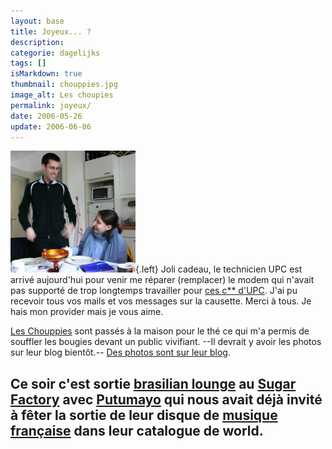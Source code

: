 ```yaml
---
layout: base
title: Joyeux... ?
description: 
categorie: dagelijks
tags: []
isMarkdown: true
thumbnail: chouppies.jpg
image_alt: Les choupies
permalink: joyeux/
date: 2006-05-26
update: 2006-06-06
---
```




![Les choupies](chouppies.jpg){.left}
Joli cadeau, le technicien UPC est arrivé aujourd'hui pour venir me réparer (remplacer) le modem qui n'avait pas supporté de trop longtemps travailler pour [ces c** d'UPC](/chello-installatiepakket-8). J'ai pu recevoir tous vos mails et vos messages sur la causette. Merci à tous. Je hais mon provider mais je vous aime.

[Les Chouppies](http://www.ofotheblog.org/home/) sont passés à la maison pour le thé ce qui m'a permis de souffler les bougies devant un public vivifiant. --Il devrait y avoir les photos sur leur blog bientôt.-- [Des photos sont sur leur blog](http://www.ofotheblog.org/home/2006/05/amrterdam_sous_.html).

Ce soir c'est sortie [brasilian lounge](http://www.djguide.nl/party.p?id=28066) au [Sugar Factory](http://www.sugarfactory.nl/) avec [Putumayo](http://www.putumayo.com/catalog/item.php?item_number=251-2) qui nous avait déjà invité à fêter la sortie de leur disque de [musique française](http://www.putumayo.com/catalog/item.php?cat_id=00008&item_id=00217) dans leur catalogue de world.
---